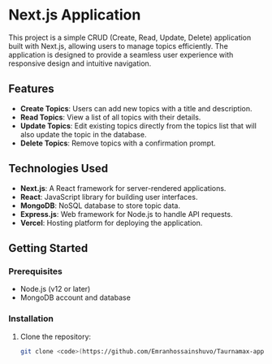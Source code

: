 # Next.js Application

This project is a simple CRUD (Create, Read, Update, Delete) application built with Next.js, allowing users to manage topics efficiently. The application is designed to provide a seamless user experience with responsive design and intuitive navigation.

## Features

- **Create Topics**: Users can add new topics with a title and description.
- **Read Topics**: View a list of all topics with their details.
- **Update Topics**: Edit existing topics directly from the topics list that will also update the topic in the database.
- **Delete Topics**: Remove topics with a confirmation prompt.

## Technologies Used

- **Next.js**: A React framework for server-rendered applications.
- **React**: JavaScript library for building user interfaces.
- **MongoDB**: NoSQL database to store topic data.
- **Express.js**: Web framework for Node.js to handle API requests.
- **Vercel**: Hosting platform for deploying the application.

## Getting Started

### Prerequisites

- Node.js (v12 or later)
- MongoDB account and database

### Installation

1. Clone the repository:

   ```bash
   git clone <code>(https://github.com/Emranhossainshuvo/Taurnamax-app.git)</code>
